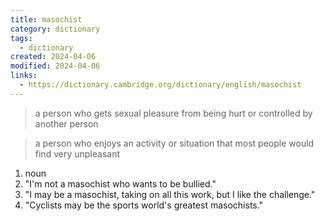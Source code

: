 ```yaml
---
title: masochist
category: dictionary
tags:
  - dictionary
created: 2024-04-06
modified: 2024-04-06
links:
  - https://dictionary.cambridge.org/dictionary/english/masochist
---
```


>a person who gets sexual pleasure from being hurt or controlled by another person

>a person who enjoys an activity or situation that most people would find very unpleasant

1. noun 
2. "I'm not a masochist who wants to be bullied."
3. "I may be a masochist, taking on all this work, but I like the challenge."
4. "Cyclists may be the sports world's greatest masochists."
